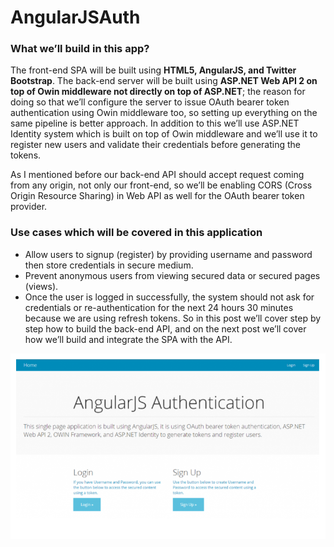 # AngularJSAuth

<h3>What we’ll build in this app?</h3>
The front-end SPA will be built using <b>HTML5, AngularJS, and Twitter Bootstrap</b>. The back-end server will be built using <b>ASP.NET Web API 2 on top of Owin middleware not directly on top of ASP.NET</b>; the reason for doing so that we’ll configure the server to issue OAuth bearer token authentication using Owin middleware too, so setting up everything on the same pipeline is better approach. In addition to this we’ll use ASP.NET Identity system which is built on top of Owin middleware and we’ll use it to register new users and validate their credentials before generating the tokens.<br />

As I mentioned before our back-end API should accept request coming from any origin, not only our front-end, so we’ll be enabling CORS (Cross Origin Resource Sharing) in Web API as well for the OAuth bearer token provider.

<h3>Use cases which will be covered in this application</h3>

* Allow users to signup (register) by providing username and password then store credentials in secure medium.
* Prevent anonymous users from viewing secured data or secured pages (views).
* Once the user is logged in successfully, the system should not ask for credentials or re-authentication for the next 24 hours 30 minutes because we are using refresh tokens.
So in this post we’ll cover step by step how to build the back-end API, and on the next post we’ll cover how we’ll build and integrate the SPA with the API.

![alt text](https://github.com/vegasuay/AngularJSAuth/blob/master/AngularJSAuthentication/Images/portada.PNG)
